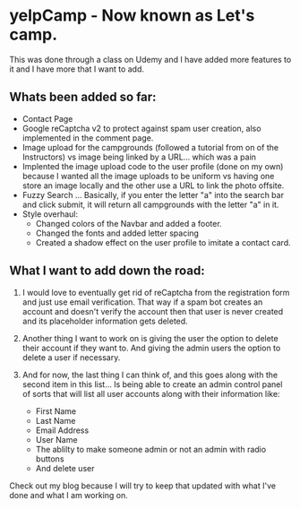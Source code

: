 # yelpCamp - Now known as Let's camp.

This was done through a class on Udemy and I have added more features to it and I have more that I want to add.

## Whats been added so far:
- Contact Page
- Google reCaptcha v2 to protect against spam user creation, also implemented in the comment page.
- Image upload for the campgrounds (followed a tutorial from on of the Instructors) vs image being linked by a URL... which was a pain
- Implented the image upload code to the user profile (done on my own) because I wanted all the image uploads to be uniform vs having one store an image locally and the other use a URL to link the photo offsite.
- Fuzzy Search ... Basically, if you enter the letter "a" into the search bar and click submit, it will return all campgrounds with the letter "a" in it.  
- Style overhaul:
	- Changed colors of the Navbar and added a footer.
    - Changed the fonts and added letter spacing
    - Created a shadow effect on the user profile to imitate a contact card.

## What I want to add down the road:
1. I would love to eventually get rid of reCaptcha from the registration form and just use email verification. That way if a spam bot creates an account and doesn't verify the account then that user is never created and its placeholder information gets deleted.

2. Another thing I want to work on is giving the user the option to delete their account if they want to. And giving the admin users the option to delete a user if necessary.

3. And for now, the last thing I can think of, and this goes along with the second item in this list... Is being able to create an admin control panel of sorts that will list all user accounts along with their information like:
   - First Name
   - Last Name
   - Email Address
   - User Name
   - The ablilty to make someone admin or not an admin with radio buttons
   - And delete user
   
   
Check out my blog because I will try to keep that updated with what I've done and what I am working on.










